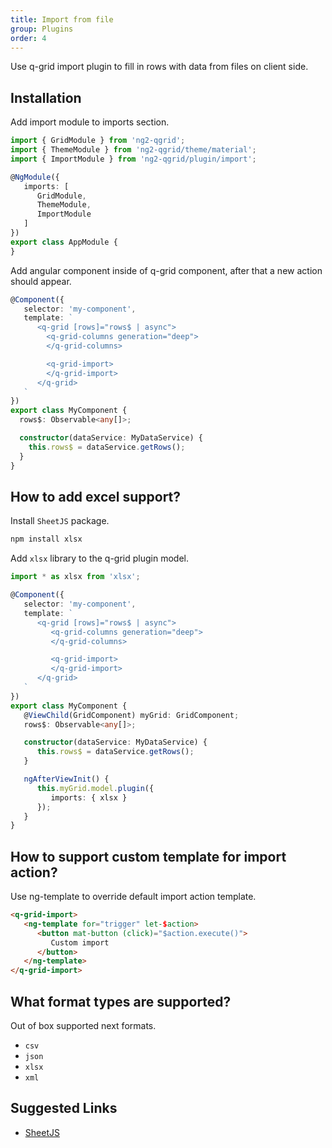 ```yaml
---
title: Import from file
group: Plugins
order: 4
---
```


Use q-grid import plugin to fill in rows with data from files on client side.

## Installation

Add import module to imports section.

```typescript
import { GridModule } from 'ng2-qgrid';
import { ThemeModule } from 'ng2-qgrid/theme/material';
import { ImportModule } from 'ng2-qgrid/plugin/import';

@NgModule({
   imports: [
      GridModule,
      ThemeModule,
      ImportModule
   ]
})
export class AppModule {
}
```

Add angular component inside of q-grid component, after that a new action should appear.

```typescript
@Component({
   selector: 'my-component',
   template: `
      <q-grid [rows]="rows$ | async">
        <q-grid-columns generation="deep">
        </q-grid-columns>

        <q-grid-import>
        </q-grid-import>
      </q-grid>
   `
})
export class MyComponent {
  rows$: Observable<any[]>;

  constructor(dataService: MyDataService) {
    this.rows$ = dataService.getRows();
  }
}
```

## How to add excel support?

Install `SheetJS` package.

```bash
npm install xlsx
```

Add `xlsx` library to the q-grid plugin model.

```typescript
import * as xlsx from 'xlsx';

@Component({
   selector: 'my-component',
   template: `
      <q-grid [rows]="rows$ | async">
         <q-grid-columns generation="deep">
         </q-grid-columns>

         <q-grid-import>
         </q-grid-import>
      </q-grid>
   `
})
export class MyComponent {
   @ViewChild(GridComponent) myGrid: GridComponent;
   rows$: Observable<any[]>;

   constructor(dataService: MyDataService) {
      this.rows$ = dataService.getRows();
   }

   ngAfterViewInit() {
      this.myGrid.model.plugin({
         imports: { xlsx }
      });
   }
}
```

## How to support custom template for import action?

Use ng-template to override default import action template.

```html
<q-grid-import>
   <ng-template for="trigger" let-$action>
      <button mat-button (click)="$action.execute()">
         Custom import
      </button>
   </ng-template>
</q-grid-import>
```

## What format types are supported?

Out of box supported next formats.

* `csv`
* `json`
* `xlsx`
* `xml`

## Suggested Links

* [SheetJS](http://github.com/SheetJS/js-xlsx)